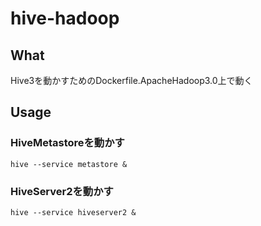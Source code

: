 # hive-hadoop
## What
Hive3を動かすためのDockerfile.ApacheHadoop3.0上で動く
## Usage
### HiveMetastoreを動かす
```
hive --service metastore &
```
### HiveServer2を動かす
```
hive --service hiveserver2 &
```
